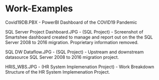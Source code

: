 # Work-Examples

Covid19DB.PBX - PowerBI Dashboard of the COVID19 Pandemic

SQL Server Project Dashboard.JPG - (SQL Project) - Screenshot of Smartshee dashboard created  to manage and report out on the the SQL Server 2008 to 2016 migration.  Proprietary information removed.

SQL DW Dataflow.JPG - (SQL Project) - Upstream and downstream datasource SQL Server 2008 to 2016 migration project.

HRIS_WBS.JPG - (HR System Implemenation Project) - Work Breakdown Structure of the HR System Implemenation Project.
